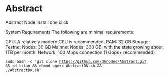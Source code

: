 # Abstract
Abstract Node install one click 


System Requirements
The following are minimal requirements:

CPU: A relatively modern CPU is recommended.
RAM: 32 GB
Storage:
Testnet Nodes: 30 GB
Mainnet Nodes: 300 GB, with the state growing about 1TB per month.
Network: 100 Mbps connection (1 Gbps+ recommended)


<code>sudo bash -c 'git clone https://github.com/dknodes/Abstract.git && cd titan  && chmod ugo+x AbstractDK.sh && ./AbstractDK.sh'</code>
